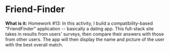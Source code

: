 # Friend-Finder

**What is it:**
Homework #13:
In this activity, I build a compatibility-based "FriendFinder" application -- basically a dating app. This full-stack site takes in results from users' surveys, then compare their answers with those from other users. The app will then display the name and picture of the user with the best overall match.























